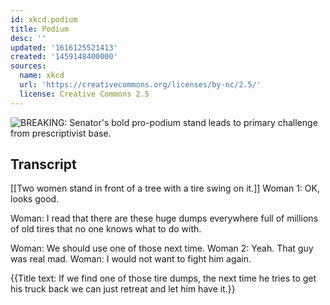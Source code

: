 ```yaml
---
id: xkcd.podium
title: Podium
desc: ''
updated: '1616125521413'
created: '1459148400000'
sources:
  name: xkcd
  url: 'https://creativecommons.org/licenses/by-nc/2.5/'
  license: Creative Commons 2.5
---
```

![BREAKING: Senator's bold pro-podium stand leads to primary challenge from prescriptivist base.](https://imgs.xkcd.com/comics/podium.png)

## Transcript
[[Two women stand in front of a tree with a tire swing on it.]]
Woman 1: OK, looks good.

Woman: I read that there are these huge dumps everywhere full of millions of old tires that no one knows what to do with. 

Woman: We should use one of those next time. 
Woman 2: Yeah. That guy was real mad. 
Woman: I would not want to fight him again.

{{Title text: If we find one of those tire dumps, the next time he tries to get his truck back we can just retreat and let him have it.}}
